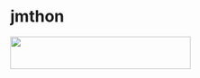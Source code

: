 # jmthon

<p align="left"><a href="https://heroku.com/deploy?template=https://github.com/VvVaC7/mus1"> <img src="https://img.shields.io/badge/Deploy%20To%20Heroku-purple?style=for-the-badge&logo=heroku" width="320" height="58.45"/></a></p>
